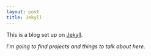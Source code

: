 ```yaml
---
layout: post
title: Jekyll 
---
```


This is a blog set up on [Jekyll](http://jekyllrb.com).

*I'm going to find projects and things to talk about here.*


